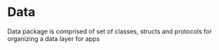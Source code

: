# Data

Data package is comprised of set of classes, structs and protocols for organizing a data layer for apps
